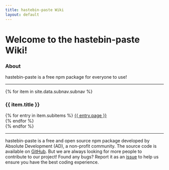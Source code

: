 ```yaml
---
title: hastebin-paste Wiki
layout: default
---
```

# Welcome to the hastebin-paste Wiki!

### About

hastebin-paste is a free npm package for everyone to use!

---

<div class="row">
{% for item in site.data.subnav.subnav %}
    <div class="col-lg col-md-3 col-sm-12 text-center">
        <h3 class="button p-1">{{ item.title }}</h3>
        {% for entry in item.subitems %}
            <a class="" href="{{ entry.url | relative_url }}">{{ entry.page }}</a><br />
        {% endfor %}
    </div>
{% endfor %}
</div>

---

hastebin-paste is a free and open source npm package developed by Absolute Development (AD), a non-profit community. The source code is available on [GitHub](https://github.com/Absolute-Development/hastebin-paste).  But we are always looking for more people to contribute to our project! Found any bugs? Report it as an [issue](https://github.com/Absolute-Development/hastebin-paste/issues/new) to help us ensure you have the best coding experience.
